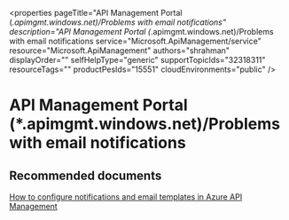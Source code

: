 <properties
	pageTitle="API Management Portal (*.apimgmt.windows.net)/Problems with email notifications"
	description="API Management Portal (*.apimgmt.windows.net)/Problems with email notifications	service="Microsoft.ApiManagement/service"
	resource="Microsoft.ApiManagement"
	authors="shrahman"
	displayOrder=""
	selfHelpType="generic"
	supportTopicIds="32318311"
	resourceTags=""
	productPesIds="15551"
	cloudEnvironments="public"
/>

# API Management Portal (*.apimgmt.windows.net)/Problems with email notifications


## **Recommended documents**
[How to configure notifications and email templates in Azure API Management](https://docs.microsoft.com/azure/api-management/api-management-howto-configure-notifications)
